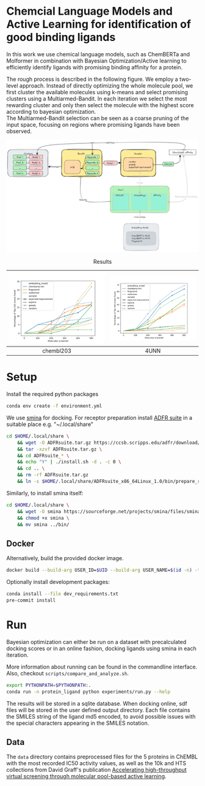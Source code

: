# Chemcial Language Models and Active Learning for identification of good binding ligands

In this work we use chemical language models, such as ChemBERTa and Molformer in combination with
Bayesian Optimization/Active learning to efficiently identify ligands with promising binding affinity for
a protein.

The rough process is described in the following figure. We employ a two-level approach.
Instead of directly optimizing the whole molecule pool, we first cluster the available molecules
using k-means and select promising clusters using a Multiarmed-Bandit.
In each iteration we select the most rewarding cluster and only then select the molecule with the
highest score according to bayesian optimization. <br>
The Multiarmed-Bandit selection can be seen as a coarse pruning of the input space, focusing on regions
where promising ligands have been observed.

![Image explaining the rough project architecture](./architecture.png)

<center>Results</center>

| ![](./results/chembl203_top100.png) | ![](./results/enamine_top100.png) |
:-:|:---------------------------------:
| chembl203 |               4UNN                |

# Setup
Install the required python packages
```bash
conda env create -f environment.yml
```

We use [smina](https://sourceforge.net/projects/smina) for docking. For receptor preparation install
[ADFR suite](https://ccsb.scripps.edu/adfr) in a suitable place e.g. "~/.local/share"
```bash
cd $HOME/.local/share \
    && wget -O ADFRsuite.tar.gz https://ccsb.scripps.edu/adfr/download/1038/ \
    && tar -xzvf ADFRsuite.tar.gz \
    && cd ADFRsuite_* \
    && echo "Y" | ./install.sh -d . -c 0 \
    && cd .. \
    && rm -rf ADFRsuite.tar.gz
    && ln -s $HOME/.local/share/ADFRsuite_x86_64Linux_1.0/bin/prepare_receptor $HOME/.local/bin
```

Similarly, to install smina itself:
```bash
cd $HOME/.local/share \
    && wget -O smina https://sourceforge.net/projects/smina/files/smina.static/download \
    && chmod +x smina \
    && mv smina ../bin/
```

## Docker
Alternatively, build the provided docker image.
```bash
docker build --build-arg USER_ID=$UID --build-arg USER_NAME=$(id -n) -t protein_ligand:base -f Dockerfile .
```


Optionally install development packages:
```bash
conda install --file dev_requirements.txt
pre-commit install
```

# Run
Bayesian optimization can either be run on a dataset with precalculated docking scores or in an online fashion,
docking ligands using smina in each iteration.

More information about running can be found in the commandline interface.
Also, checkout ``scripts/compare_and_analyze.sh``.
```bash
export PYTHONPATH=$PYTHONPATH:.
conda run -n protein_ligand python experiments/run.py --help
```

The results will be stored in a sqlite database. When docking online, sdf files will
be stored in the user defined output directory. Each file contains the SMILES string of the ligand
md5 encoded, to avoid possible issues with the special characters appearing in the SMILES notation.

## Data
The ``data`` directory contains preprocessed files for the 5 proteins in ChEMBL with
the most recorded IC50 activity values, as well as the 10k and HTS collections from
David Graff's publication
[Accelerating high-throughput virtual screening through molecular pool-based active learning](http://xlink.rsc.org/?DOI=d0sc06805e).
